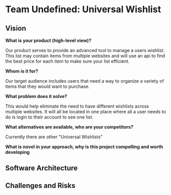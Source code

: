 # Team Undefined: Universal Wishlist

## Vision

**What is your product (high-level view)?**

Our product serves to provide an advanced tool to manage a users wishlist. This list may contain items from multiple websites and will use an api to find the best price for each item to make sure your list efficient.

**Whom is it for?**

Our target audience includes users that need a way to organize a variety of items that they would want to purchase. 

**What problem does it solve?**

This would help eliminate the need to have different wishlists across multiple websites. It will all be located in one place where all a user needs to do is login to their account to see one list.

**What alternatives are available, who are your competitors?**

Currently there are other "Universal Wishlists"

**What is novel in your approach, why is this project compelling and worth developing**


## Software Architecture



## Challenges and Risks
